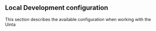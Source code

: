 ## Local Development configuration

This section describes the available configuration when working with the Uinta

